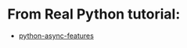 # From Real Python tutorial:

- [python-async-features](https://realpython.com/python-async-features)